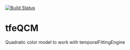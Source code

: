 [![Build Status](http://brainard-jenkins.psych.upenn.edu/buildStatus/icon?job=tfeQCM)](http://brainard-jenkins.psych.upenn.edu/job/tfeQCM/)

# tfeQCM  
Quadratic color model to work with temporalFittingEngine
